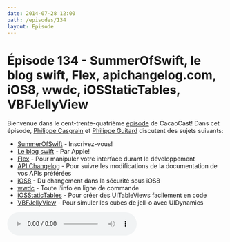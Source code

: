 ```yaml
---
date: 2014-07-28 12:00
path: /episodes/134
layout: Episode
---
```

# Épisode 134 - SummerOfSwift, le blog swift, Flex, apichangelog.com, iOS8, wwdc, iOSStaticTables, VBFJellyView
<p>Bienvenue dans le cent-trente-quatrième <a href="https://archive.org/download/cacaocast/cacaocast_134.m4a" title="CacaoCast Episode 134">épisode</a> de CacaoCast! Dans cet épisode, <a href="http://www.twitter.com/philippec" title="Philippe Casgrain sur Twitter">Philippe Casgrain</a> et <a href="http://www.twitter.com/philippeguitard" title="Philippe Guitard sur Twitter">Philippe Guitard</a> discutent des sujets suivants:</p>
<ul><li><a href="https://github.com/realm/summer-of-swiftx" title="SummerOfSwift">SummerOfSwift</a> - Inscrivez-vous!</li>
<li><a href="https://developer.apple.com/swift/blog/" title="Le blog swift">Le blog swift</a> - Par Apple!</li>
<li><a href="http://engineering.flipboard.com/2014/07/flex/" title="Flex">Flex</a> - Pour manipuler votre interface durant le développement</li>
<li><a href="https://www.apichangelog.com" title="API Changelog">API Changelog</a> - Pour suivre les modifications de la documentation de vos APIs préférées</li>
<li><a href="https://lmjabreu.com/post/ios-8-privacy-updates/" title="iOS8">iOS8</a> - Du changement dans la sécurité sous iOS8</li>
<li><a href="https://github.com/mattt/wwdc" title="wwdc">wwdc</a> - Toute l’info en ligne de commande</li>
<li><a href="https://github.com/jellybeansoup/ios-statictables" title="iOSStaticTables">iOSStaticTables</a> - Pour créer des UITableViews facilement en code</li>
<li><a href="http://victorbaro.com/2014/07/vbfjellyview-tutorial/" title="VBFJellyView">VBFJellyView</a> - Pour simuler les cubes de jell-o avec UIDynamics</li>
</ul>
<p><audio controls><source src="https://archive.org/download/cacaocast/cacaocast_134.m4a" type="audio/mpeg"><source src="https://archive.org/download/cacaocast/cacaocast_134.m4a" type="audio/mp4">Votre navigateur ne supporte pas l'élément audio / Your browser does not support the audio element.</audio></p>
